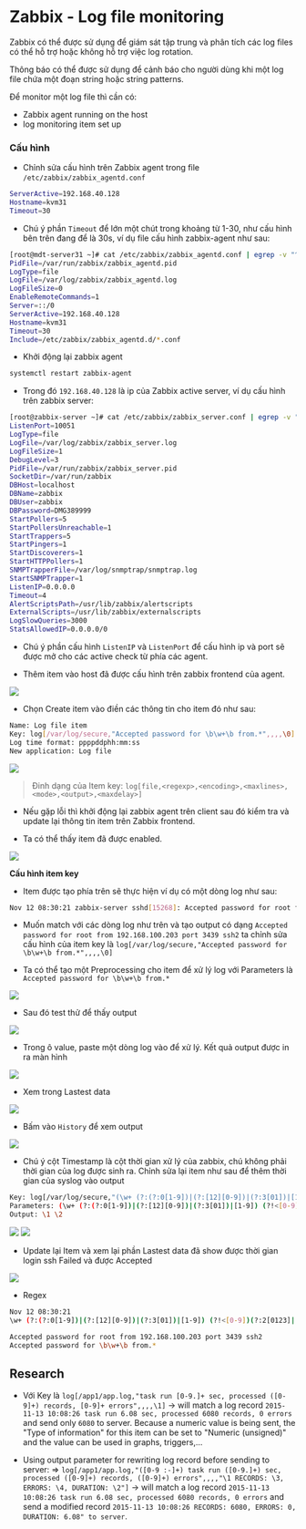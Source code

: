 # Zabbix - Log file monitoring

Zabbix có thể được sử dụng để giám sát tập trung và phân tích các log files có thể hỗ trợ hoặc không hỗ trợ việc log rotation.

Thông báo có thể được sử dụng để cảnh báo cho người dùng khi một log file chứa một đoạn string hoặc string patterns.

Để monitor một log file thì cần có:

* Zabbix agent running on the host
* log monitoring item set up 

### Cấu hình

* Chỉnh sửa cấu hình trên Zabbix agent trong file `/etc/zabbix/zabbix_agentd.conf`

```sh
ServerActive=192.168.40.128
Hostname=kvm31
Timeout=30
```

* Chú ý phần `Timeout` để lớn một chút trong khoảng từ 1-30, như cấu hình bên trên đang để là 30s, ví dụ file cấu hình zabbix-agent như sau:

```sh
[root@mdt-server31 ~]# cat /etc/zabbix/zabbix_agentd.conf | egrep -v "^#|^$"
PidFile=/var/run/zabbix/zabbix_agentd.pid
LogType=file
LogFile=/var/log/zabbix/zabbix_agentd.log
LogFileSize=0
EnableRemoteCommands=1
Server=::/0
ServerActive=192.168.40.128
Hostname=kvm31
Timeout=30
Include=/etc/zabbix/zabbix_agentd.d/*.conf
```

* Khởi động lại zabbix agent

```sh
systemctl restart zabbix-agent
```

* Trong đó `192.168.40.128` là ip của Zabbix active server, ví dụ cấu hình trên zabbix server:

```sh
[root@zabbix-server ~]# cat /etc/zabbix/zabbix_server.conf | egrep -v "^$|^#"
ListenPort=10051
LogType=file
LogFile=/var/log/zabbix/zabbix_server.log
LogFileSize=1
DebugLevel=3
PidFile=/var/run/zabbix/zabbix_server.pid
SocketDir=/var/run/zabbix
DBHost=localhost
DBName=zabbix
DBUser=zabbix
DBPassword=DMG389999
StartPollers=5
StartPollersUnreachable=1
StartTrappers=5
StartPingers=1
StartDiscoverers=1
StartHTTPPollers=1
SNMPTrapperFile=/var/log/snmptrap/snmptrap.log
StartSNMPTrapper=1
ListenIP=0.0.0.0
Timeout=4
AlertScriptsPath=/usr/lib/zabbix/alertscripts
ExternalScripts=/usr/lib/zabbix/externalscripts
LogSlowQueries=3000
StatsAllowedIP=0.0.0.0/0
```

* Chú ý phần cấu hình `ListenIP` và `ListenPort` để cấu hình ip và port sẽ được mở cho các active check từ phía các agent.


* Thêm item vào host đã được cấu hình trên zabbix frontend của agent.

<img src="../img/88.png">

* Chọn Create item vào điền các thông tin cho item đó như sau:

```sh
Name: Log file item
Key: log[/var/log/secure,"Accepted password for \b\w+\b from.*",,,,\0]
Log time format: ppppddphh:mm:ss
New application: Log file
```

<img src="../img/89.png">


> Đinh dạng của Item key: `log[file,<regexp>,<encoding>,<maxlines>,<mode>,<output>,<maxdelay>]`

* Nếu gặp lỗi thì khởi động lại zabbix agent trên client sau đó kiểm tra và update lại thông tin item trên Zabbix frontend.

* Ta có thể thấy item đã được enabled. 

<img src="../img/91.png">

**Cấu hình item key**

* Item được tạo phía trên sẽ thực hiện ví dụ có một dòng log như sau:

```sh
Nov 12 08:30:21 zabbix-server sshd[15268]: Accepted password for root from 192.168.100.203 port 3439 ssh2
```

* Muốn match với các dòng log như trên và tạo output có dạng `Accepted password for root from 192.168.100.203 port 3439 ssh2` ta chỉnh sửa cấu hình của item key là `log[/var/log/secure,"Accepted password for \b\w+\b from.*",,,,\0]`

* Ta có thể tạo một Preprocessing cho item để xử lý log với Parameters là `Accepted password for \b\w+\b from.*`
 
<img src="../img/93.png">

* Sau đó test thử để thấy output

<img src="../img/94.png">

* Trong ô value, paste một dòng log vào để xử lý. Kết quả output được in ra màn hình

<img src="../img/95.png">

* Xem trong Lastest data

<img src="../img/96.png">

* Bấm vào `History` để xem output

<img src="../img/97.png">

* Chú ý cột Timestamp là cột thời gian xử lý của zabbix, chú không phải thời gian của log được sinh ra. Chỉnh sửa lại item như sau để thêm thời gian của syslog vào output

```sh
Key: log[/var/log/secure,"(\w+ (?:(?:0[1-9])|(?:[12][0-9])|(?:3[01])|[1-9]) (?!<[0-9])(?:2[0123]|[01]?[0-9]):(?:[0-5][0-9])(?::(?:[0-5]?[0-9]|60))).*((Accepted|Failed) password for \b\w+\b from.*)",,,,\1 \2]
Parameters: (\w+ (?:(?:0[1-9])|(?:[12][0-9])|(?:3[01])|[1-9]) (?!<[0-9])(?:2[0123]|[01]?[0-9]):(?:[0-5][0-9])(?::(?:[0-5]?[0-9]|60))).*((Accepted|Failed) password for \b\w+\b from.*)
Output: \1 \2
```

<img src="../img/100.png">

<img src="../img/98.png">

* Update lại Item và xem lại phần Lastest data đã show được thời gian login ssh Failed và được Accepted 

<img src="../img/101.png">


* Regex

```sh
Nov 12 08:30:21
\w+ (?:(?:0[1-9])|(?:[12][0-9])|(?:3[01])|[1-9]) (?!<[0-9])(?:2[0123]|[01]?[0-9]):(?:[0-5][0-9])(?::(?:[0-5]?[0-9]|60))

Accepted password for root from 192.168.100.203 port 3439 ssh2
Accepted password for \b\w+\b from.*
```

## Research

* Với Key là `log[/app1/app.log,"task run [0-9.]+ sec, processed ([0-9]+) records, [0-9]+ errors",,,,\1]` → will match a log record `2015-11-13 10:08:26 task run 6.08 sec, processed 6080 records, 0 errors` and send only `6080` to server. Because a numeric value is being sent, the "Type of information" for this item can be set to "Numeric (unsigned)" and the value can be used in graphs, triggers,... 

* Using output parameter for rewriting log record before sending to server: ⇒ `log[/app1/app.log,"([0-9 :-]+) task run ([0-9.]+) sec, processed ([0-9]+) records, ([0-9]+) errors",,,,"\1 RECORDS: \3, ERRORS: \4, DURATION: \2"]` → will match a log record `2015-11-13 10:08:26 task run 6.08 sec, processed 6080 records, 0 errors` and send a modified record `2015-11-13 10:08:26 RECORDS: 6080, ERRORS: 0, DURATION: 6.08" to server`.

